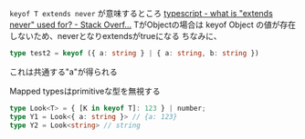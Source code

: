 `keyof T extends never` が意味するところ
[typescript - what is "extends never" used for? - Stack Overf...](https://stackoverflow.com/questions/68693054/what-is-extends-never-used-for/68693367)
TがObjectの場合は keyof Object の値が存在しないため、neverとなりextendsがtrueになる
ちなみに、
```ts
type test2 = keyof ({ a: string } | { a: string, b: string })
```
これは共通する"a"が得られる

Mapped typesはprimitiveな型を無視する
```ts
type Look<T> = { [K in keyof T]: 123 } | number;
type Y1 = Look<{ a: string }> // {a: 123}
type Y2 = Look<string> // string
```